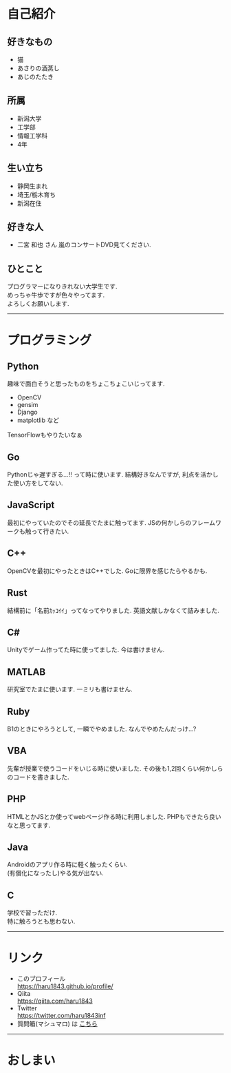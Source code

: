 # 自己紹介

>>>

## 好きなもの

* 猫
* あさりの酒蒸し
* あじのたたき

>>>

## 所属
* 新潟大学
* 工学部
* 情報工学科
* 4年

>>>

## 生い立ち

* 静岡生まれ
* 埼玉/栃木育ち
* 新潟在住

>>>

## 好きな人

* 二宮 和也 さん
嵐のコンサートDVD見てください.

>>>

## ひとこと

プログラマーになりきれない大学生です.  
めっちゃ牛歩ですが色々やってます.  
よろしくお願いします.

---

# プログラミング

>>>

## Python
趣味で面白そうと思ったものをちょこちょこいじってます.

* OpenCV
* gensim
* Django
* matplotlib など

TensorFlowもやりたいなぁ

>>>

## Go
Pythonじゃ遅すぎる…!! って時に使います.
結構好きなんですが, 利点を活かした使い方をしてない.

>>>

## JavaScript
最初にやっていたのでその延長でたまに触ってます.
JSの何かしらのフレームワークも触って行きたい.


>>>


## C++
OpenCVを最初にやったときはC++でした.
Goに限界を感じたらやるかも.

>>>

## Rust
結構前に「名前ｶｯｺｲｲ」ってなってやりました.
英語文献しかなくて詰みました.

>>>

## C#
Unityでゲーム作ってた時に使ってました.
今は書けません.

>>>

## MATLAB
研究室でたまに使います.
一ミリも書けません.

>>>

## Ruby
B1のときにやろうとして, 一瞬でやめました.
なんでやめたんだっけ…?

>>>

## VBA
先輩が授業で使うコードをいじる時に使いました.
その後も1,2回くらい何かしらのコードを書きました.

>>>

## PHP
HTMLとかJSとか使ってwebページ作る時に利用しました.
PHPもできたら良いなと思ってます.

>>>

## Java
Androidのアプリ作る時に軽く触ったくらい.  
(有償化になったし)やる気が出ない.

>>>

## C
学校で習っただけ.  
特に触ろうとも思わない.

---

# リンク

>>>

* このプロフィール  
https://haru1843.github.io/profile/
* Qiita  
https://qiita.com/haru1843
* Twitter  
https://twitter.com/haru1843inf
* 質問箱(マシュマロ) は [こちら](https://marshmallow-qa.com/haru1843inf?utm_medium=url_text&utm_source=promotion)

---

# おしまい